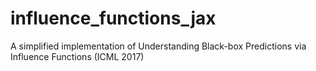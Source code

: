 # influence_functions_jax
A simplified implementation of Understanding Black-box Predictions via Influence Functions (ICML 2017)

